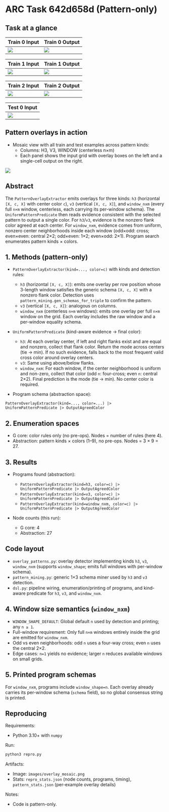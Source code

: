 # ARC Task 642d658d (Pattern-only)

## Task at a glance

| Train 0 Input | Train 0 Output |
|---|---|
| ![](images/train_0_in.png) | ![](images/train_0_out.png) |

| Train 1 Input | Train 1 Output |
|---|---|
| ![](images/train_1_in.png) | ![](images/train_1_out.png) |

| Train 2 Input | Train 2 Output |
|---|---|
| ![](images/train_2_in.png) | ![](images/train_2_out.png) |

| Test 0 Input |
|---|
| ![](images/test_0_in.png) |

## Pattern overlays in action
- Mosaic view with all train and test examples across pattern kinds:
  - Columns: H3, V3, WINDOW (centerless n×m)
  - Each panel shows the input grid with overlay boxes on the left and a single-cell output on the right.

![](images/overlay_mosaic.png)

## Abstract
The `PatternOverlayExtractor` emits overlays for three kinds: `h3` (horizontal `[X, c, X]` with center color `c`), `v3` (vertical `[X, c, X]`), and `window_nxm` (every full `n×m` window, centerless, each carrying its per-window schema). The `UniformPatternPredicate` then reads evidence consistent with the selected pattern to output a single color. For `h3`/`v3`, evidence is the nonzero flank color agreed at each center. For `window_nxm`, evidence comes from uniform, nonzero center neighborhoods inside each window (odd×odd: cross; even×even: central 2×2; odd×even: 1×2; even×odd: 2×1). Program search enumerates pattern kinds × colors.

## 1. Methods (pattern-only)

- `PatternOverlayExtractor(kind=..., color=c)` with kinds and detection rules:
  - `h3` (horizontal `[X, c, X]`): emits one overlay per row position whose 3-length window satisfies the generic schema `[X, c, X]` with a nonzero flank color. Detection uses `pattern_mining.gen_schemas_for_triple` to confirm the pattern.
  - `v3` (vertical `[X, c, X]`): analogous on columns.
  - `window_nxm` (centerless `n×m` windows): emits one overlay per full `n×m` window on the grid. Each overlay includes the raw window and a per-window equality schema.

- `UniformPatternPredicate` (kind-aware evidence → final color):
  - `h3`: At each overlay center, if left and right flanks exist and are equal and nonzero, collect that flank color. Return the mode across centers (tie → min). If no such evidence, falls back to the most frequent valid cross color around overlay centers.
  - `v3`: Same using above/below flanks.
  - `window_nxm`: For each window, if the center neighborhood is uniform and non-zero, collect that color (odd `n`: four-cross; even `n`: central 2×2). Final prediction is the mode (tie → min). No center color is required.

- Program schema (abstraction space):
```
PatternOverlayExtractor(kind=..., color=...) |> UniformPatternPredicate |> OutputAgreedColor
```

## 2. Enumeration spaces

- G core: color rules only (no pre-ops). Nodes = number of rules (here 4).
- Abstraction: pattern kinds × colors (1–9), no pre-ops. Nodes = 3 × 9 = 27.

## 3. Results

- Programs found (abstraction):
  - `PatternOverlayExtractor(kind=h3, color=c) |> UniformPatternPredicate |> OutputAgreedColor`
  - `PatternOverlayExtractor(kind=v3, color=c) |> UniformPatternPredicate |> OutputAgreedColor`
  - `PatternOverlayExtractor(kind=window_nxm, color=c) |> UniformPatternPredicate |> OutputAgreedColor`

- Node counts (this run):
  - G core: 4
  - Abstraction: 27

## Code layout

- `overlay_patterns.py`: overlay detector implementing kinds `h3`, `v3`, `window_nxm` (supports `window_shape`; emits full windows with per-window schema).
- `pattern_mining.py`: generic 1×3 schema miner used by `h3` and `v3` detection.
- `dsl.py`: pipeline wiring, enumeration/printing of programs, and kind-aware predicate for `h3`, `v3`, and `window_nxm`.

## 4. Window size semantics (`window_nxm`)

- `WINDOW_SHAPE_DEFAULT`: Global default `n` used by detection and printing; any `n ≥ 1`.
- Full-window requirement: Only full `n×m` windows entirely inside the grid are emitted for `window_nxm`.
- Odd vs even neighborhoods: odd `n` uses a four-way cross; even `n` uses the central 2×2.
- Edge cases: `n=1` yields no evidence; larger `n` reduces available windows on small grids.

## 5. Printed program schemas

For `window_nxm`, programs include `window_shape=n`. Each overlay already carries its per-window schema (`schema` field), so no global consensus string is printed.

## Reproducing

Requirements:
- Python 3.10+ with `numpy`

Run:
```bash
python3 repro.py
```

Artifacts:
- Image: `images/overlay_mosaic.png`
- Stats: `repro_stats.json` (node counts, programs, timing), `pattern_stats.json` (per-example overlay details)

Notes:
- Code is pattern-only.
